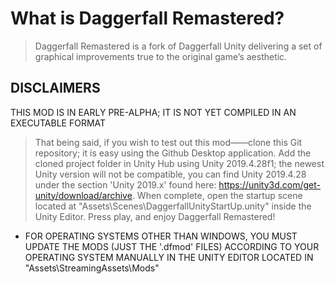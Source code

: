 # What is Daggerfall Remastered?

> Daggerfall Remastered is a fork of Daggerfall Unity delivering a set of graphical improvements true to the original game’s aesthetic.

## DISCLAIMERS

THIS MOD IS IN EARLY PRE-ALPHA; IT IS NOT YET COMPILED IN AN EXECUTABLE FORMAT
> That being said, if you wish to test out this mod——clone this Git repository; it is easy using the Github Desktop application. Add the cloned project folder in Unity Hub using Unity 2019.4.28f1; the newest Unity version will not be compatible, you can find Unity 2019.4.28 under the section 'Unity 2019.x' found here: https://unity3d.com/get-unity/download/archive. When complete, open the startup scene located at "Assets\Scenes\DaggerfallUnityStartUp.unity" inside the Unity Editor. Press play, and enjoy Daggerfall Remastered!
+ FOR OPERATING SYSTEMS OTHER THAN WINDOWS, YOU MUST UPDATE THE MODS (JUST THE '.dfmod' FILES) ACCORDING TO YOUR OPERATING SYSTEM MANUALLY IN THE UNITY EDITOR LOCATED IN "Assets\StreamingAssets\Mods"
